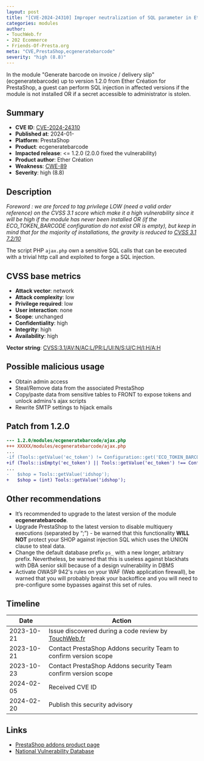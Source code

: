 ```yaml
---
layout: post
title: "[CVE-2024-24310] Improper neutralization of SQL parameter in Ether Création - Generate barcode on invoice / delivery slip module for PrestaShop"
categories: modules
author:
- TouchWeb.fr
- 202 Ecommerce
- Friends-Of-Presta.org
meta: "CVE,PrestaShop,ecgeneratebarcode"
severity: "high (8.8)"
---
```


In the module "Generate barcode on invoice / delivery slip" (ecgeneratebarcode) up to version 1.2.0 from Ether Création for PrestaShop, a guest can perform SQL injection in affected versions if the module is not installed OR if a secret accessible to administrator is stolen.


## Summary

* **CVE ID**: [CVE-2024-24310](https://cve.mitre.org/cgi-bin/cvename.cgi?name=CVE-2024-24310)
* **Published at**: 2024-01-
* **Platform**: PrestaShop
* **Product**: ecgeneratebarcode
* **Impacted release**: <= 1.2.0 (2.0.0 fixed the vulnerability)
* **Product author**: Ether Création
* **Weakness**: [CWE-89](https://cwe.mitre.org/data/definitions/89.html)
* **Severity**: high (8.8)

## Description

*Foreword : we are forced to tag privilege LOW (need a valid order reference) on the CVSS 3.1 score which make it a high vulnerability since it will be high if the module has never been installed OR (if the ECO_TOKEN_BARCODE configuration do not exist OR is empty), but keep in mind that for the majority of installations, the gravity is reduced to [CVSS 3.1 7.2/10](https://nvd.nist.gov/vuln-metrics/cvss/v3-calculator?vector=AV:N/AC:L/PR:H/UI:N/S:U/C:H/I:H/A:H)*

The script PHP `ajax.php` own a sensitive SQL calls that can be executed with a trivial http call and exploited to forge a SQL injection.

## CVSS base metrics

* **Attack vector**: network
* **Attack complexity**: low
* **Privilege required**: low
* **User interaction**: none
* **Scope**: unchanged
* **Confidentiality**: high
* **Integrity**: high
* **Availability**: high

**Vector string**: [CVSS:3.1/AV:N/AC:L/PR:L/UI:N/S:U/C:H/I:H/A:H](https://nvd.nist.gov/vuln-metrics/cvss/v3-calculator?vector=AV:N/AC:L/PR:L/UI:N/S:U/C:H/I:H/A:H)

## Possible malicious usage

* Obtain admin access
* Steal/Remove data from the associated PrestaShop
* Copy/paste data from sensitive tables to FRONT to expose tokens and unlock admins's ajax scripts
* Rewrite SMTP settings to hijack emails

## Patch from 1.2.0

```diff
--- 1.2.0/modules/ecgeneratebarcode/ajax.php
+++ XXXXX/modules/ecgeneratebarcode/ajax.php
...
-if (Tools::getValue('ec_token') != Configuration::get('ECO_TOKEN_BARCODE')) {
+if (Tools::isEmpty('ec_token') || Tools::getValue('ec_token') !== Configuration::get('ECO_TOKEN_BARCODE')) {
...
-   $shop = Tools::getValue('idshop');
+   $shop = (int) Tools::getValue('idshop');

```

## Other recommendations

* It’s recommended to upgrade to the latest version of the module **ecgeneratebarcode**.
* Upgrade PrestaShop to the latest version to disable multiquery executions (separated by “;”) - be warned that this functionality **WILL NOT** protect your SHOP against injection SQL which uses the UNION clause to steal data.
* Change the default database prefix `ps_` with a new longer, arbitrary prefix. Nevertheless, be warned that this is useless against blackhats with DBA senior skill because of a design vulnerability in DBMS
* Activate OWASP 942's rules on your WAF (Web application firewall), be warned that you will probably break your backoffice and you will need to pre-configure some bypasses against this set of rules.

## Timeline

| Date | Action |
|--|--|
| 2023-10-21 | Issue discovered during a code review by [TouchWeb.fr](https://www.touchweb.fr) |
| 2023-10-21 | Contact PrestaShop Addons security Team to confirm version scope |
| 2023-10-23 | Contact PrestaShop Addons security Team confirm version scope |
| 2024-02-05 | Received CVE ID |
| 2024-02-20 | Publish this security advisory |

## Links

* [PrestaShop addons product page](https://addons.prestashop.com/en/preparation-shipping/24123-generate-barcode-on-invoice-delivery-slip.html)
* [National Vulnerability Database](https://nvd.nist.gov/vuln/detail/CVE-2024-24310)
